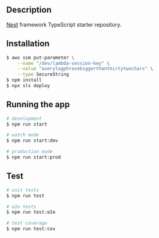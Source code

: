 ## Description

[Nest](https://github.com/nestjs/nest) framework TypeScript starter repository.

## Installation

```bash
$ aws ssm put-parameter \
    --name "/dev/lambda-session-key" \
    --value "averylogphrasebiggerthanthirtytwochars" \
    --type SecureString
$ npm install
$ npx sls deploy
```

## Running the app

```bash
# development
$ npm run start

# watch mode
$ npm run start:dev

# production mode
$ npm run start:prod
```

## Test

```bash
# unit tests
$ npm run test

# e2e tests
$ npm run test:e2e

# test coverage
$ npm run test:cov
```
